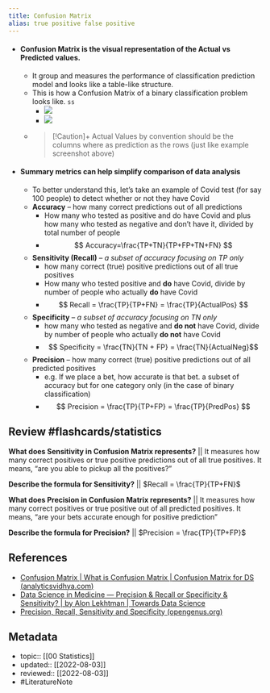 ```yaml
---
title: Confusion Matrix
alias: true positive false positive
---
```


- #### Confusion Matrix is the visual representation of the Actual vs Predicted values.
	- It group and measures the performance of classification prediction model and looks like a table-like structure.
	- This is how a Confusion Matrix of a binary classification problem looks like. `ss`
		- ![](https://cdn.analyticsvidhya.com/wp-content/uploads/2021/05/confusion-matrix-1.png)
		- ![](https://iq.opengenus.org/content/images/2021/11/summary.png)
	- > [!Caution]+
	  Actual Values by convention should be the columns where as prediction as the rows (just like example screenshot above)
- #### Summary metrics can help simplify comparison of data analysis
	- To better understand this, let’s take an example of Covid test (for say 100 people) to detect whether or not they have Covid
	- **Accuracy** – how many correct predictions out of all predictions
		- How many who tested as positive and do have Covid and plus how many who tested as negative and don’t have it, divided by total number of people
		- $$ Accuracy=\frac{TP+TN}{TP+FP+TN+FN} $$
	- **Sensitivity (Recall)** – *a subset of accuracy focusing on TP only*
		- how many correct (true) positive predictions out of all true positives
		- How many who tested positive and **do** have Covid, divide by number of people who actually **do** have Covid
		- $$ Recall = \frac{TP}{TP+FN} = \frac{TP}{ActualPos} $$
	- **Specificity** – *a subset of accuracy focusing on TN only*
		- how many who tested as negative and **do not** have Covid, divide by number of people who actually **do not** have Covid
		- $$ Specificity = \frac{TN}{TN + FP} = \frac{TN}{ActualNeg}$$
	- **Precision** – how many correct (true) positive predictions out of all predicted positives
		- e.g. If we place a bet, how accurate is that bet. a subset of accuracy but for one category only (in the case of binary classification)
		- $$ Precision = \frac{TP}{TP+FP} = \frac{TP}{PredPos} $$

## Review #flashcards/statistics
**What does Sensitivity in Confusion Matrix represents?** || It measures how many correct positives or true positive predictions out of all true positives. It means, “are you able to pickup all the positives?”
<!--SR:!2022-08-26,23,150-->
**Describe the formula for Sensitivity?** || $Recall = \frac{TP}{TP+FN}$
<!--SR:!2022-08-21,18,130-->
**What does Precision in Confusion Matrix represents?** || It measures how many correct positives or true positive out of all predicted positives. It means, “are your bets accurate enough for positive prediction”
<!--SR:!2022-08-05,17,165-->

**Describe the formula for Precision?** || $Precision = \frac{TP}{TP+FP}$
<!--SR:!2022-08-04,16,165-->


## References
- [Confusion Matrix | What is Confusion Matrix | Confusion Matrix for DS (analyticsvidhya.com)](https://www.analyticsvidhya.com/blog/2021/05/in-depth-understanding-of-confusion-matrix/)
- [Data Science in Medicine — Precision & Recall or Specificity & Sensitivity? | by Alon Lekhtman | Towards Data Science](https://towardsdatascience.com/should-i-look-at-precision-recall-or-specificity-sensitivity-3946158aace1)
- [Precision, Recall, Sensitivity and Specificity (opengenus.org)](https://iq.opengenus.org/precision-recall-sensitivity-specificity/)

## Metadata
- topic:: [[00 Statistics]]
- updated:: [[2022-08-03]]
- reviewed:: [[2022-08-03]]
- #LiteratureNote
